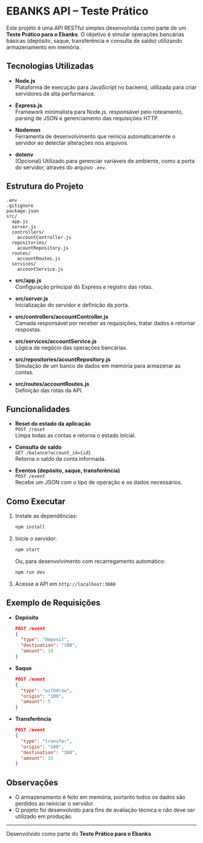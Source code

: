 # EBANKS API – Teste Prático

Este projeto é uma API RESTful simples desenvolvida como parte de um **Teste Prático para o Ebanks**. O objetivo é simular operações bancárias básicas (depósito, saque, transferência e consulta de saldo) utilizando armazenamento em memória.

## Tecnologias Utilizadas

- **Node.js**  
  Plataforma de execução para JavaScript no backend, utilizada para criar servidores de alta performance.

- **Express.js**  
  Framework minimalista para Node.js, responsável pelo roteamento, parsing de JSON e gerenciamento das requisições HTTP.

- **Nodemon**  
  Ferramenta de desenvolvimento que reinicia automaticamente o servidor ao detectar alterações nos arquivos.

- **dotenv**  
  (Opcional) Utilizado para gerenciar variáveis de ambiente, como a porta do servidor, através do arquivo `.env`.

## Estrutura do Projeto

```
.env
.gitignore
package.json
src/
  app.js
  server.js
  controllers/
    accountController.js
  repositories/
    acountRepository.js
  routes/
    accountRoutes.js
  services/
    accountService.js
```

- **src/app.js**  
  Configuração principal do Express e registro das rotas.

- **src/server.js**  
  Inicialização do servidor e definição da porta.

- **src/controllers/accountController.js**  
  Camada responsável por receber as requisições, tratar dados e retornar respostas.

- **src/services/accountService.js**  
  Lógica de negócio das operações bancárias.

- **src/repositories/acountRepository.js**  
  Simulação de um banco de dados em memória para armazenar as contas.

- **src/routes/accountRoutes.js**  
  Definição das rotas da API.

## Funcionalidades

- **Reset do estado da aplicação**  
  `POST /reset`  
  Limpa todas as contas e retorna o estado inicial.

- **Consulta de saldo**  
  `GET /balance?account_id={id}`  
  Retorna o saldo da conta informada.

- **Eventos (depósito, saque, transferência)**  
  `POST /event`  
  Recebe um JSON com o tipo de operação e os dados necessários.

## Como Executar

1. Instale as dependências:
   ```sh
   npm install
   ```

2. Inicie o servidor:
   ```sh
   npm start
   ```
   Ou, para desenvolvimento com recarregamento automático:
   ```sh
   npm run dev
   ```

3. Acesse a API em `http://localhost:3000`

## Exemplo de Requisições

- **Depósito**
  ```json
  POST /event
  {
    "type": "deposit",
    "destination": "100",
    "amount": 10
  }
  ```

- **Saque**
  ```json
  POST /event
  {
    "type": "withdraw",
    "origin": "100",
    "amount": 5
  }
  ```

- **Transferência**
  ```json
  POST /event
  {
    "type": "transfer",
    "origin": "100",
    "destination": "300",
    "amount": 15
  }
  ```

## Observações

- O armazenamento é feito em memória, portanto todos os dados são perdidos ao reiniciar o servidor.
- O projeto foi desenvolvido para fins de avaliação técnica e não deve ser utilizado em produção.

---

Desenvolvido como parte do **Teste Prático para o Ebanks**.